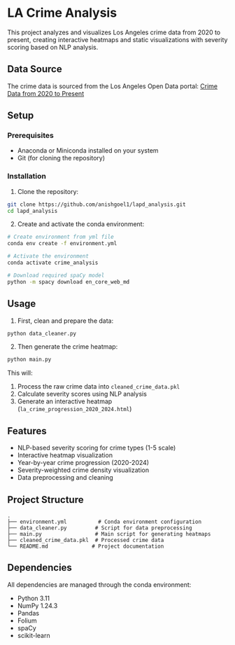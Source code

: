 # LA Crime Analysis

This project analyzes and visualizes Los Angeles crime data from 2020 to present, creating interactive heatmaps and static visualizations with severity scoring based on NLP analysis.

## Data Source

The crime data is sourced from the Los Angeles Open Data portal:
[Crime Data from 2020 to Present](https://data.lacity.org/Public-Safety/Crime-Data-from-2020-to-Present/2nrs-mtv8/about_data)

## Setup

### Prerequisites
- Anaconda or Miniconda installed on your system
- Git (for cloning the repository)

### Installation

1. Clone the repository:
```bash
git clone https://github.com/anishgoel1/lapd_analysis.git
cd lapd_analysis
```

2. Create and activate the conda environment:
```bash
# Create environment from yml file
conda env create -f environment.yml

# Activate the environment
conda activate crime_analysis

# Download required spaCy model
python -m spacy download en_core_web_md
```

## Usage

1. First, clean and prepare the data:
```bash
python data_cleaner.py
```

2. Then generate the crime heatmap:
```bash
python main.py
```

This will:
1. Process the raw crime data into `cleaned_crime_data.pkl`
2. Calculate severity scores using NLP analysis
3. Generate an interactive heatmap (`la_crime_progression_2020_2024.html`)

## Features

- NLP-based severity scoring for crime types (1-5 scale)
- Interactive heatmap visualization
- Year-by-year crime progression (2020-2024)
- Severity-weighted crime density visualization
- Data preprocessing and cleaning

## Project Structure
```
.
├── environment.yml          # Conda environment configuration
├── data_cleaner.py         # Script for data preprocessing
├── main.py                 # Main script for generating heatmaps
├── cleaned_crime_data.pkl  # Processed crime data
└── README.md              # Project documentation
```

## Dependencies

All dependencies are managed through the conda environment:
- Python 3.11
- NumPy 1.24.3
- Pandas
- Folium
- spaCy
- scikit-learn
